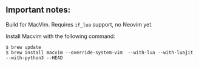 ## Important notes:

Build for MacVim. Requires `if_lua` support, no Neovim yet.

Install Macvim with the following command:

```
$ brew update
$ brew install macvim --override-system-vim  --with-lua --with-luajit --with-python3 --HEAD
```
